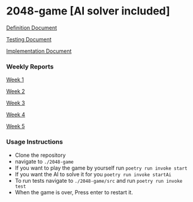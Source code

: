 # 2048-game [AI solver included]

[Definition Document](./Definition.md)

[Testing Document](./testingDocument.md)

[Implementation Document](./implementationDocument.md)

### Weekly Reports

[Week 1](./weeklyReports/week_1_report.md)

[Week 2](./weeklyReports/week_2_report.md)

[Week 3](./weeklyReports/week_3_report.md)

[Week 4](./weeklyReports/week_4_report.md)

[Week 5](./weeklyReports/week_5_report.md)



### Usage Instructions

- Clone the repository
- navigate to `./2048-game`
- If you want to play the game by yourself run `poetry run invoke start`
- If you want the AI to solve it for you `poetry run invoke startAi`
- To run tests navigate to `./2048-game/src` and run `poetry run invoke test`
- When the game is over, Press enter to restart it.
